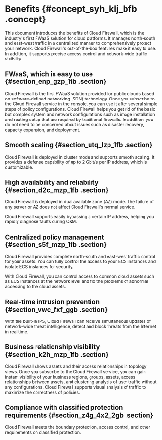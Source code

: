 # Benefits {#concept_syh_klj_bfb .concept}

This document introduces the benefits of Cloud Firewall, which is the industry's first FWaaS solution for cloud platforms. It manages north-south and east-west traffic in a centralized manner to comprehensively protect your network. Cloud Firewall's out-of-the-box features make it easy to use. In addition, it supports precise access control and network-wide traffic visibility.

## FWaaS, which is easy to use {#section_enp_gzp_1fb .section}

Cloud Firewall is the first FWaaS solution provided for public clouds based on software-defined networking \(SDN\) technology. Once you subscribe to the Cloud Firewall service in the console, you can use it after several simple steps of policy configurations. Cloud Firewall helps you get rid of the basic but complex system and network configurations such as image installation and routing setup that are required by traditional firewalls. In addition, you do not need to be concerned about issues such as disaster recovery, capacity expansion, and deployment.

## Smooth scaling {#section_utq_lzp_1fb .section}

Cloud Firewall is deployed in cluster mode and supports smooth scaling. It provides a defense capability of up to 2 Gbit/s per IP address, which is customizable.

## High availability and reliability {#section_d2c_mzp_1fb .section}

Cloud Firewall is deployed in dual available zone \(AZ\) mode. The failure of any server or AZ does not affect Cloud Firewall's normal service.

Cloud Firewall supports easily bypassing a certain IP address, helping you rapidly diagnose faults during O&M.

## Centralized policy management {#section_s5f_mzp_1fb .section}

Cloud Firewall provides complete north-south and east-west traffic control for your assets. You can fully control the access to your ECS instances and isolate ECS instances for security.

With Cloud Firewall, you can control access to common cloud assets such as ECS instances at the network level and fix the problems of abnormal accessing to the cloud assets.

## Real-time intrusion prevention {#section_vwc_fxf_ggb .section}

With the built-in IPS, Cloud Firewall can receive simultaneous updates of network-wide threat intelligence, detect and block threats from the Internet in real time.

## Business relationship visibility {#section_k2h_mzp_1fb .section}

Cloud Firewall shows assets and their access relationships in topology views. Once you subscribe to the Cloud Firewall service, you can gain instant visibility of your business regions, groups, assets, access relationships between assets, and clustering analysis of user traffic without any configurations. Cloud Firewall supports visual analysis of traffic to maximize the correctness of policies.

## Compliance with classified protection requirements {#section_z4g_4x2_2gb .section}

Cloud Firewall meets the boundary protection, access control, and other requirements on classified protection.

